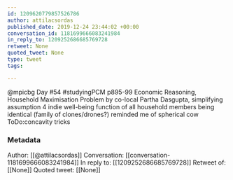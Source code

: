 ```yaml
---
id: 1209620779857526786
author: attilacsordas
published_date: 2019-12-24 23:44:02 +00:00
conversation_id: 1181699666083241984
in_reply_to: 1209252686685769728
retweet: None
quoted_tweet: None
type: tweet
tags:

---
```


@mpicbg Day #54 #studyingPCM p895-99 Economic Reasoning, Household Maximisation Problem by co-local Partha Dasgupta, simplifying assumption 4 indie well-being function of all household members being identical (family of clones/drones?) reminded me of spherical cow ToDo:concavity tricks

### Metadata

Author: [[@attilacsordas]]
Conversation: [[conversation-1181699666083241984]]
In reply to: [[1209252686685769728]]
Retweet of: [[None]]
Quoted tweet: [[None]]
